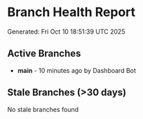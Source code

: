 # Branch Health Report
Generated: Fri Oct 10 18:51:39 UTC 2025

## Active Branches
- **main** - 10 minutes ago by Dashboard Bot

## Stale Branches (>30 days)
No stale branches found
